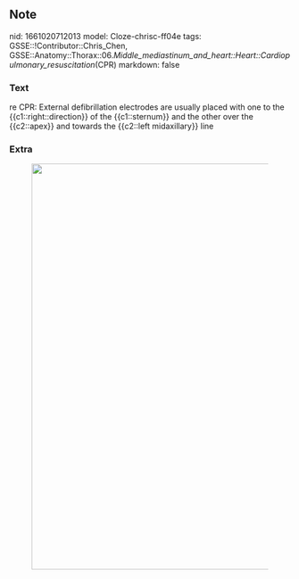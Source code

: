 ## Note
nid: 1661020712013
model: Cloze-chrisc-ff04e
tags: GSSE::!Contributor::Chris_Chen, GSSE::Anatomy::Thorax::06._Middle_mediastinum_and_heart::Heart::Cardiopulmonary_resuscitation_(CPR)
markdown: false

### Text
<div class='toggle'>
  re CPR: External defibrillation electrodes are usually placed
  with one to the {{c1::right::direction}} of the {{c1::sternum}}
  and the other over the {{c2::apex}} and towards the {{c2::left
  midaxillary}} line
</div>

### Extra
<figure id="3670d021-50a6-43e6-b2d4-d96db81b3271" class="image">
  <a href= 
  "Cardiopulmonary%20resuscitation%20(CPR)%206141034506144475a9efe37338535628/Untitled%201.png">
  <img style="width:728px" src= 
  "c4848865d55c2e92979e4d7aa1e7836001138f53.png"></a>
</figure>
